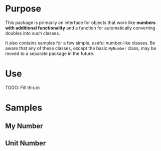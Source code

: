 # Purpose

This package is primarily an interface for objects that work like **numbers with additional functionality** and a function for automatically converting doubles into such classes.

It also contains samples for a few simple, useful number-like classes. Be aware that any of these classes, except the basic `MyNumber` class, may be moved to a separate package in the future.

# Use

TODO: Fill this in

# Samples

## My Number

## Unit Number